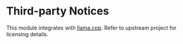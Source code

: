 # Third-party Notices

This module integrates with [llama.cpp](https://github.com/ggerganov/llama.cpp). Refer to upstream project for licensing details.
